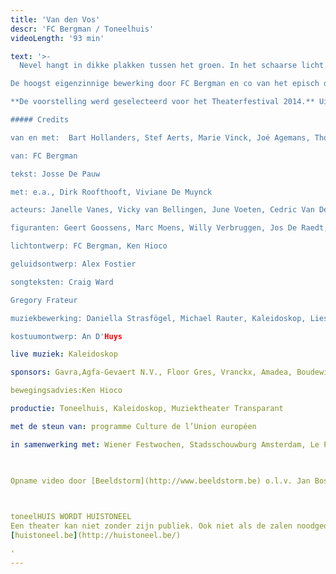 ```yaml
---
title: 'Van den Vos'
descr: 'FC Bergman / Toneelhuis'
videoLength: '93 min'

text: '>-
  Nevel hangt in dikke plakken tussen het groen. In het schaarse licht zien we de tijd voorbijgaan. Iets schiet tussen de planten door en verdwijnt weer. De mist neemt toe, vult het woud met een dicht wolkenpak, tot er niets anders meer overblijft dan een solide, witte massa. Verloren, op de tast, stapt hij door deze smog, door dit bos. Het bos dat kraakt en fluistert. Hij waadt door de varens en roept voorzichtig een naam en die klinkt als “Vos!” en “Vos?”. En de varens fluisteren mee. En hij kan amper een hand voor ogen zien in de mist die zich als een dikke deken om hem heen plooit.                

De hoogst eigenzinnige bewerking door FC Bergman en co van het episch diergedicht _Van de vos Reynaerde_ werd onthaald als ‘krankzinnig straf theater’. Liesa Van der Aa en het Berlijnse genre-crossing Solistenensemble Kaleidoskop componeerden de muziek voor deze muziektheatervoorstelling. Josse De Pauw zorgt voor woorden. Dirk Roofthooft, Viviane De Muynck en Gregory Frateur spelen mee, omringd door een aantal vrijwilligers.

**De voorstelling werd geselec­teerd voor het Theaterfestival 2014.** Uit het juryrapport: “Met deze krachttoer bewijst dit stelletje lefgozers dat ze eigenhandig een nieuw, visueel zinderend hoofdstuk aan onze theatergeschiedenis schrijven. Deze voorstelling is een belangwekkende stap in hun oeuvre en ontplooiing omdat visuele pracht en inhoudelijke kracht meer dan ooit in even­wicht zijn.”

##### Credits

van en met:  Bart Hollanders, Stef Aerts, Marie Vinck, Joé Agemans, Thomas Verstraeten

van: FC Bergman

tekst: Josse De Pauw

met: e.a., Dirk Roofthooft, Viviane De Muynck

acteurs: Janelle Vanes, Vicky van Bellingen, June Voeten, Cedric Van Den Abbeele, Bent Simons, Frederick Bruyninckx, Wim Verachtert

figuranten: Geert Goossens, Marc Moens, Willy Verbruggen, Jos De Raedt, Guy Willekens, Emile De Bekker, Jan Rottiers

lichtontwerp: FC Bergman, Ken Hioco

geluidsontwerp: Alex Fostier

songteksten: Craig Ward

Gregory Frateur

muziekbewerking: Daniella Strasfögel, Michael Rauter, Kaleidoskop, Liesa Van der Aa

kostuumontwerp: An D'Huys

live muziek: Kaleidoskop

sponsors: Gavra,Agfa-Gevaert N.V., Floor Gres, Vranckx, Amadea, Boudewijn Sea Park

bewegingsadvies:Ken Hioco

productie: Toneelhuis, Kaleidoskop, Muziektheater Transparant

met de steun van: programme Culture de l’Union européen

in samenwerking met: Wiener Festwochen, Stadsschouwburg Amsterdam, Le Phénix, Scène nationale de Valenciennes, Operadagen Rotterdam, Kaaitheater, Berliner Festspiele / Foreign Affairs       

‍

Opname video door [Beeldstorm](http://www.beeldstorm.be) o.l.v. Jan Bosteels

‍

toneelHUIS WORDT HUISTONEEL  
Een theater kan niet zonder zijn publiek. Ook niet als de zalen noodgedwongen leeg staan. Daarom zoeken de Toneelhuismakers u op vanuit hun schuiloorden. Ze spinnen vanuit hun huizen lange, onzichtbare draden tot bij u, met verhalen, gedichten, gedachten en beelden. Zo wordt Toneelhuis voor even Huistoneel. Geniet ervan!  
[huistoneel.be](http://huistoneel.be/)

‍'
---
```


